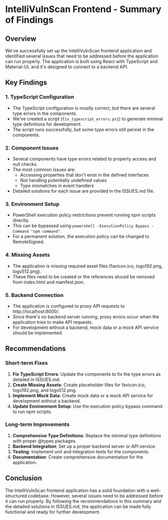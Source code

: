 # IntelliVulnScan Frontend - Summary of Findings

## Overview
We've successfully set up the IntelliVulnScan frontend application and identified several issues that need to be addressed before the application can run properly. The application is built using React with TypeScript and Material-UI, and it's designed to connect to a backend API.

## Key Findings

### 1. TypeScript Configuration
- The TypeScript configuration is mostly correct, but there are several type errors in the components.
- We've created a script (`fix_typescript_errors.ps1`) to generate minimal type definitions for development.
- The script runs successfully, but some type errors still persist in the components.

### 2. Component Issues
- Several components have type errors related to property access and null checks.
- The most common issues are:
  - Accessing properties that don't exist in the defined interfaces
  - Not handling potentially undefined values
  - Type mismatches in event handlers
- Detailed solutions for each issue are provided in the ISSUES.md file.

### 3. Environment Setup
- PowerShell execution policy restrictions prevent running npm scripts directly.
- This can be bypassed using `powershell -ExecutionPolicy Bypass -Command "npm command"`.
- For a permanent solution, the execution policy can be changed to RemoteSigned.

### 4. Missing Assets
- The application is missing required asset files (favicon.ico, logo192.png, logo512.png).
- These files need to be created or the references should be removed from index.html and manifest.json.

### 5. Backend Connection
- The application is configured to proxy API requests to http://localhost:8000/.
- Since there's no backend server running, proxy errors occur when the application tries to make API requests.
- For development without a backend, mock data or a mock API service should be implemented.

## Recommendations

### Short-term Fixes
1. **Fix TypeScript Errors**: Update the components to fix the type errors as detailed in ISSUES.md.
2. **Create Missing Assets**: Create placeholder files for favicon.ico, logo192.png, and logo512.png.
3. **Implement Mock Data**: Create mock data or a mock API service for development without a backend.
4. **Update Environment Setup**: Use the execution policy bypass command to run npm scripts.

### Long-term Improvements
1. **Comprehensive Type Definitions**: Replace the minimal type definitions with proper @types packages.
2. **Backend Integration**: Set up a proper backend server or API service.
3. **Testing**: Implement unit and integration tests for the components.
4. **Documentation**: Create comprehensive documentation for the application.

## Conclusion
The IntelliVulnScan frontend application has a solid foundation with a well-structured codebase. However, several issues need to be addressed before it can run properly. By following the recommendations in this summary and the detailed solutions in ISSUES.md, the application can be made fully functional and ready for further development. 